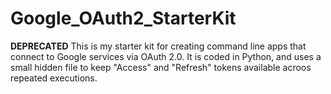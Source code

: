 Google_OAuth2_StarterKit
========================

**DEPRECATED**
This is my starter kit for creating command line apps that connect to Google services via OAuth 2.0.  It is coded in Python, and uses a small hidden file to keep "Access" and "Refresh" tokens available acroos repeated executions.
